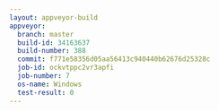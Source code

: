 ```yaml
---
layout: appveyor-build
appveyor:
  branch: master
  build-id: 34163637
  build-number: 388
  commit: f771e58356d05aa56413c940440b62676d25328c
  job-id: ockvtppc2vr3apfi
  job-number: 7
  os-name: Windows
  test-result: 0
---
```


